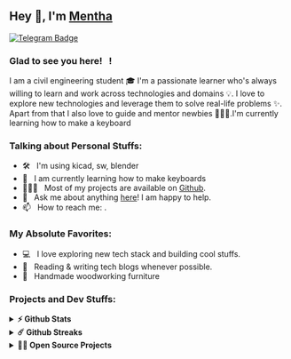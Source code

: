 ## Hey 👋, I'm [Mentha](https://github.com/Mentha-Cl)

[![Telegram Badge](https://img.shields.io/badge/-Telegram-0088cc?style=flat-square&logo=Telegram&logoColor=white)](https://t.me/iampavangandhi)


### Glad to see you here! &nbsp; !

I am a civil engineering student 🎓  I'm a passionate learner who's always willing to learn and work across technologies and domains 💡. I love to explore new technologies and leverage them to solve real-life problems ✨. Apart from that I also love to guide and mentor newbies 👨🏻‍💻.I'm currently learning how to make a keyboard
### Talking about Personal Stuffs:

- 🛠 &nbsp; I'm using kicad, sw, blender
- 🚀 &nbsp; I am currently learning how to make keyboards
- 👨🏻‍💻 &nbsp; Most of my projects are available on [Github](https://github.com/Mentha-Cl).
- 💬 &nbsp; Ask me about anything [here](https://github.com/Mentha-Cl/Problem-Collection/issues)! I am happy to help.
- 📫 &nbsp; How to reach me: .
### My Absolute Favorites:

- 💻 &nbsp; I love exploring new tech stack and building cool stuffs.
- 📰 &nbsp; Reading & writing tech blogs whenever possible.
- 🍕 &nbsp; Handmade woodworking furniture

### Projects and Dev Stuffs:

<details>	
  <summary><b>⚡ Github Stats</b></summary>

  <br />
  <img height="180em" src="https://github-readme-stats.vercel.app/api?username=Mentha-Cl&show_icons=true&hide_border=true&&count_private=true&include_all_commits=true" />
  <img height="180em" src="https://github-readme-stats.vercel.app/api/top-langs/?username=Mentha-Cl&exclude_repo=KNN-Image-Classification&show_icons=true&hide_border=true&layout=compact&langs_count=8"/>
</details>

<details>	
  <summary><b>☄️ Github Streaks</b></summary>

  <br />
  <img height="180em" src="https://github-readme-streak-stats.herokuapp.com/?user=Mentha-Cl&hide_border=true" />
</details>

<details>
  <summary><b>🧑‍🚀 Open Source Projects</b></summary>

</details>

